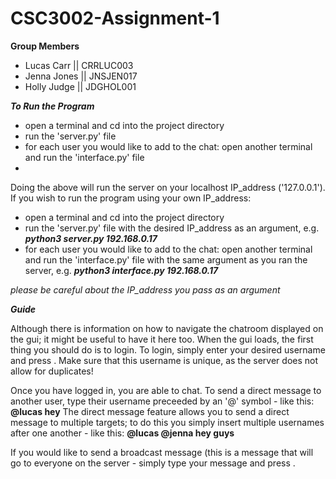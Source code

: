 
#  CSC3002-Assignment-1

**Group Members**

 - Lucas Carr || CRRLUC003 
 - Jenna Jones || JNSJEN017
 - Holly Judge || JDGHOL001

***To Run the Program***

- open a terminal and cd into the project directory 
- run the 'server.py' file
- for each user you would like to add to the chat: open another terminal and run the 'interface.py' file
- 
Doing the above will run the server on your localhost IP_address ('127.0.0.1'). If you wish to run the program using your own IP_address:

- open a terminal and cd into the project directory
- run the 'server.py' file with the desired IP_address as an argument, e.g. **_python3 server.py 192.168.0.17_**
- for each user you would like to add to the chat: open another terminal and run the 'interface.py' file with the same argument as you ran the server,
   e.g. **_python3 interface.py 192.168.0.17_**
   
_please be careful about the IP_address you pass as an argument_

***Guide***

Although there is information on how to navigate the chatroom displayed on the gui; it might be useful to have it here too. 
When the gui loads, the first thing you should do is to login. To login, simply enter your desired username and press <enter>. Make sure that this username is unique, as the server does not allow for duplicates!
 
Once you have logged in, you are able to chat. 
To send a direct message to another user, type their username preceeded by an '@' symbol - like this: **@lucas hey**
The direct message feature allows you to send a direct message to multiple targets; to do this you simply insert multiple usernames after one another - like this: **@lucas @jenna hey guys**
 
If you would like to send a broadcast message (this is a message that will go to everyone on the server - simply type your message and press <enter>. 
 


